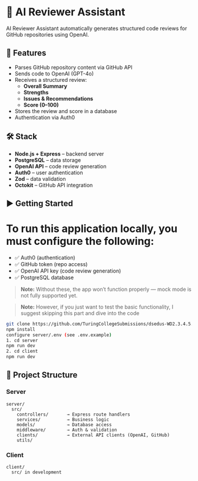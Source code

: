# 🧠 AI Reviewer Assistant

AI Reviewer Assistant automatically generates structured code reviews for GitHub repositories using OpenAI.

## 🚀 Features

- Parses GitHub repository content via GitHub API
- Sends code to OpenAI (GPT-4o)
- Receives a structured review:
  - **Overall Summary**
  - **Strengths**
  - **Issues & Recommendations**
  - **Score (0–100)**
- Stores the review and score in a database
- Authentication via Auth0

## 🛠️ Stack

- **Node.js + Express** – backend server
- **PostgreSQL** – data storage
- **OpenAI API** – code review generation
- **Auth0** – user authentication
- **Zod** – data validation
- **Octokit** – GitHub API integration

## ▶️ Getting Started

# To run this application locally, you must configure the following:

- ✅ Auth0 (authentication)
- ✅ GitHub token (repo access)
- ✅ OpenAI API key (code review generation)
- ✅ PostgreSQL database

> **Note:** Without these, the app won’t function properly — mock mode is not fully supported yet.

> **Note:** However, if you just want to test the basic functionality, I suggest skipping this part and dive into the code

```bash
git clone https://github.com/TuringCollegeSubmissions/dsedus-WD2.3.4.5.git
npm install
configure server/.env (see .env.example)
1. cd server
npm run dev
2. cd client
npm run dev
```

## 📁 Project Structure

### Server

```
server/
  src/
    controllers/       → Express route handlers
    services/          → Business logic
    models/            → Database access
    middleware/        → Auth & validation
    clients/           → External API clients (OpenAI, GitHub)
    utils/
```

### Client

```
client/
  src/ in development

```
